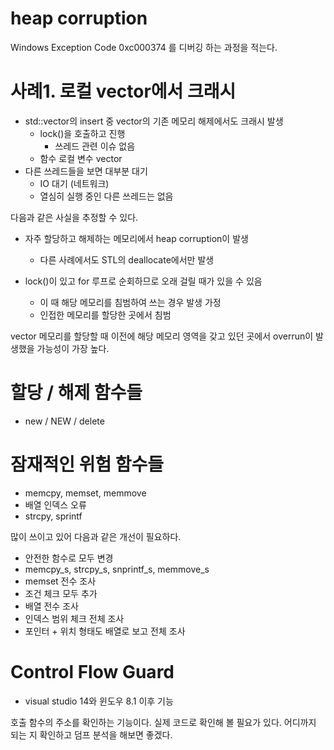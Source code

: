 # heap corruption 

Windows Exception Code 0xc000374 를 디버깅 하는 과정을 적는다. 



# 사례1. 로컬 vector에서 크래시

- std::vector의 insert 중 vector의 기존 메모리 해제에서도 크래시 발생 
  - lock()을 호출하고 진행 
    - 쓰레드 관련 이슈 없음 
  - 함수 로컬 변수 vector 
- 다른 쓰레드들을 보면 대부분 대기 
  - IO 대기 (네트워크)
  - 열심히 실행 중인 다른 쓰레드는 없음 

다음과 같은 사실을 추정할 수 있다. 

- 자주 할당하고 해제하는 메모리에서 heap corruption이 발생 
  - 다른 사례에서도 STL의 deallocate에서만 발생 

- lock()이 있고 for 루프로 순회하므로 오래 걸릴 때가 있을 수 있음 
  - 이 때 해당 메모리를 침범하여 쓰는 경우 발생 가정 
  - 인접한 메모리를 할당한 곳에서 침범 

vector 메모리를 할당할 때 이전에 해당 메모리 영역을 갖고 있던 곳에서 overrun이 발생했을 가능성이 가장 높다. 



# 할당 / 해제 함수들 

- new / NEW /  delete 



# 잠재적인 위험 함수들 

- memcpy, memset, memmove
- 배열 인덱스 오류
- strcpy, sprintf

많이 쓰이고 있어 다음과 같은 개선이 필요하다. 
- 안전한 함수로 모두 변경 
 - memcpy_s, strcpy_s, snprintf_s, memmove_s
- memset 전수 조사  
 - 조건 체크 모두 추가 
- 배열 전수 조사 
 - 인덱스 범위 체크 전체 조사 
 - 포인터 + 위치 형태도 배열로 보고 전체 조사 



# Control Flow Guard 

- visual studio 14와 윈도우 8.1 이후 기능 

호출 함수의 주소를 확인하는 기능이다. 실제 코드로 확인해 볼 필요가 있다. 어디까지 되는 지 확인하고 덤프 분석을 해보면 좋겠다. 

